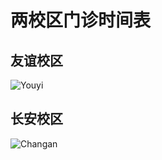 # 两校区门诊时间表

## 友谊校区

![Youyi](http://yiyuan.nwpu.edu.cn/__local/B/F9/AE/EEC53E68BA0213996B700558C0B_C595E351_26AB.png)

## 长安校区

![Changan](http://yiyuan.nwpu.edu.cn/__local/D/23/16/D0A509D7F7101C9D439EAAEF406_C00CC1F4_22AC.png)